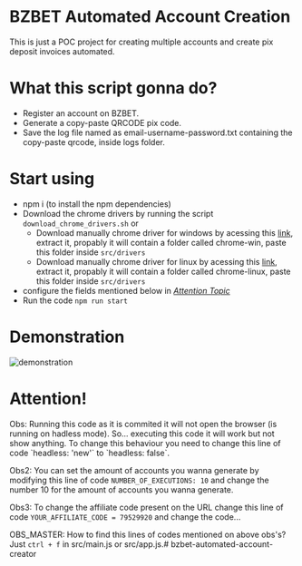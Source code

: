 # BZBET Automated Account Creation
This is just a POC project for creating multiple accounts and create pix deposit invoices automated.


# What this script gonna do?
- Register an account on BZBET.
- Generate a copy-paste QRCODE pix code.
- Save the log file named as email-username-password.txt containing the copy-paste qrcode, inside logs folder.

# Start using
- npm i (to install the npm dependencies)
- Download the chrome drivers by running the script `download_chrome_drivers.sh` or 
    - Download manually chrome driver for windows by acessing this [link](https://commondatastorage.googleapis.com/chromium-browser-snapshots/Win_x64/1188394/chrome-win.zip),
      extract it, propably it will contain a folder called chrome-win,  paste this folder inside `src/drivers`
    - Download manually chrome driver for linux by acessing this [link](https://www.googleapis.com/download/storage/v1/b/chromium-browser-snapshots/o/Linux_x64%2F1188415%2Fchrome-linux.zip?alt=media),
      extract it, propably it will contain a folder called chrome-linux,  paste this folder inside `src/drivers`
- configure the fields mentioned below in [_Attention Topic_](#attention)
- Run the code `npm run start`  

# Demonstration
![demonstration](demonstration.gif)


<h1 id="attention"> Attention! </h1>
Obs: Running this code as it is commited it will not open the browser (is running on hadless mode).
So... executing this code it will work but not show anything.
To change this behaviour you need to change this line of code `headless: 'new'` to `headless: false`.

Obs2: You can set the amount of accounts you wanna generate by modifying this line of code `NUMBER_OF_EXECUTIONS: 10` and change the number 10 for the amount of accounts you wanna generate.

Obs3: To change the affiliate code present on the URL change this line of code `YOUR_AFFILIATE_CODE = 79529920` and change the code...


OBS_MASTER: How to find this lines of codes mentioned on above obs's? Just `ctrl + f` in src/main.js or src/app.js.# bzbet-automated-account-creator
